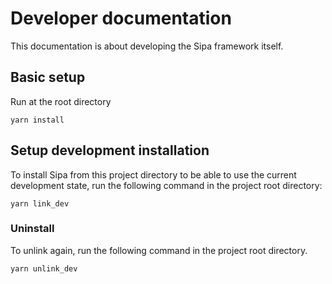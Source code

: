 # Developer documentation
This documentation is about developing the Sipa framework itself.

## Basic setup
Run at the root directory
```
yarn install
```

## Setup development installation
To install Sipa from this project directory to be able to use the current development state, run the following command in the project root directory:
```
yarn link_dev
```

### Uninstall
To unlink again, run the following command in the project root directory.
```
yarn unlink_dev
```